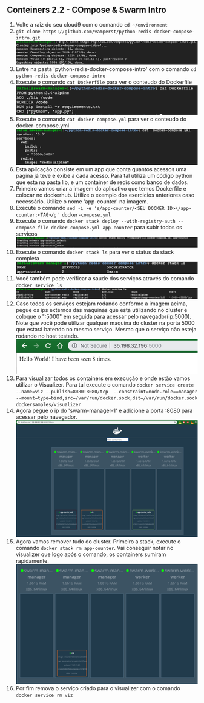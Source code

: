 ## Conteiners 2.2 - COmpose & Swarm Intro

1. Volte a raiz do seu cloud9 com o comando `cd ~/environment`
2.  `git clone https://github.com/vamperst/python-redis-docker-compose-intro.git`
![img/gitclone.png](img/gitclone.png)
2. Entre na pasta 'python-redis-docker-compose-intro' com o comando `cd python-redis-docker-compose-intro`
3. Execute o comando `cat Dockerfile` para ver o conteudo do Dockerfile
   ![img/catdockerfile.png](img/catdockerfile.png)
4. Execute o comando `cat docker-compose.yml` para ver o conteudo do docker-compose.yml
   ![img/catdockercompose.png](img/catdockercompose.png)
5. Esta aplicação consiste em um app que conta quantos acessos uma pagina já teve e exibe a cada acesso. Para tal utiliza um código python que esta na pasta lib, e um container de redis como banco de dados.
6. Primeiro vamos criar a imagem do aplicativo que temos Dockerfile e colocar no dockerhub. Utilize o exemplo dos exercicios anteriores caso necessário. Utilize o nome 'app-counter' na imagem.
7. Execute o comando `sed -i -e 's/app-counter/<SEU DOCKER ID>\/app-counter:<TAG>/g' docker-compose.yml ` 
8. Execute o comando `docker stack deploy --with-registry-auth --compose-file docker-compose.yml app-counter` para subir todos os serviços
   ![img/stackcreate.png](img/stackcreate.png)
9. Execute o comando `docker stack ls` para ver o status da stack completa
    ![img/stackls1.png](img/stackls1.png)
10. Você também pode verificar a saude dos serviços através do comando `docker service ls`
    ![img/servicels1.png](img/servicels1.png)
11. Caso todos os serviços estejam rodando conforme a imagem acima, pegue os ips externos das maquinas que esta utilizando no cluster e coloque o ":5000" em seguida para acessar pelo navegador(ip:5000). Note que você pode utilizar qualquer maquina do cluster na porta 5000 que estará batendo no mesmo serviço. Mesmo que o serviço não esteja rodando no host testado.
    ![img/test1.png](img/test1.png)
12. Para visualizar todos os containers em execução e onde estão vamos utilizar o Visualizer. Para tal execute o comando `docker service create --name=viz --publish=8080:8080/tcp  --constraint=node.role==manager --mount=type=bind,src=/var/run/docker.sock,dst=/var/run/docker.sock dockersamples/visualizer`
13. Agora pegue o ip do 'swarm-manager-1' e adicione a porta :8080 para acessar pelo navegador.
    ![img/visualizer.png](img/visualizer.png)
14. Agora vamos remover tudo do cluster. Primeiro a stack, execute o comando `docker stack rm app-counter`. Vai conseguir notar no visualizer que logo após o comando, os containers sumiram rapidamente.
    ![img/visualizer2.png](img/visualizer2.png)
15. Por fim remova o serviço criado para o visualizer com o comando `docker service rm viz`